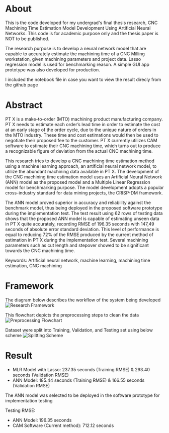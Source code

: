 # About
This is the code developed for my undergrad's final thesis research, CNC Machining Time Estimation Model Development Using Artificial Neural Networks. This code is for academic purpose only and the thesis paper is NOT to be published.

The research purpose is to develop a neural network model that are capable to accurately estimate the machining time of a CNC Milling workstation, given machining parameters and project data. Lasso regression model is used for benchmarking reason. A simple GUI app prototype was also developed for production.

I included the notebook file in case you want to view the result direcly from the github page

# Abstract
PT X is a make-to-order (MTO) machining product manufacturing company. PT X  needs to estimate each order’s lead time in order to estimate the cost at an early stage of the order cycle, due to the unique nature of orders in the MTO industry. These time and cost estimations would then be used to negotiate their proposed fee to the customer. PT X currently utilizes CAM software to estimate their CNC machining time, which turns out to produce a recognizable figure of deviation from the actual CNC machining time.

This research tries to develop a CNC machining time estimation method using a machine learning approach, an artificial neural network model, to utilize the abundant machining data available in PT X. The development of the CNC machining time estimation model uses an Artificial Neural Network (ANN) model as the proposed model and a Multiple Linear Regression model for benchmarking purpose. The model development adopts a  popular cross-industry standard for data mining projects, the CRISP-DM framework.

The ANN model proved superior in accuracy and reliability against the benchmark model, thus being deployed in the proposed software prototype during the implementation test. The test result using 62 rows of testing data shows that the proposed ANN model is capable of estimating unseen data in PT X quite accurately, recording RMSE of 196.35 seconds with 147,49 seconds of absolute error standard deviation. This level of performance is equal to reducing 72% of the RMSE produced by the current method of estimation in PT X during the implementation test. Several machining parameters such as cut length and stepover showed to be significant towards the CNC machining time.

Keywords: Artificial neural network, machine learning, machining time estimation, CNC machining

# Framework
The diagram below describes the workflow of the system being developed
![Research Framework](https://drive.google.com/uc?id=1dF2sxIQ7ru2ovrg30Fv_Z09rN3tRmpj8)

This flowchart depicts the preprocessing steps to clean the data
![Preprocessing Flowchart](https://drive.google.com/uc?id=1wfkyXSwlRIN3wJPDeRDlaAlgRStbeCXT)

Dataset were split into Training, Validation, and Testing set using below scheme
![Splitting Scheme](https://drive.google.com/uc?id=1iddoPe0qu5vGzk2hZvBsGdEUDzOK4lzm)

# Result
* MLR Model with Lasso: 237.35 seconds (Training RMSE) & 293.40 seconds (Validation RMSE)
* ANN Model: 185.44 seconds (Training RMSE) & 166.55 seconds (Validation RMSE)

The ANN model was selected to be deployed in the software prototype for implementation testing

Testing RMSE:
* ANN Model: 196.35 seconds
* CAM Software (Current method): 712.12 seconds
